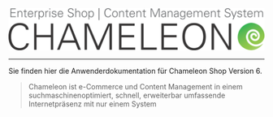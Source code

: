 ![](/assets/chameleon_logo_neu.png)






----
Sie finden hier die Anwenderdokumentation für Chameleon Shop Version 6.


> Chameleon ist 
e-Commerce und Content Management in einem
suchmaschinenoptimiert, schnell, erweiterbar
umfassende Internetpräsenz mit nur einem System









